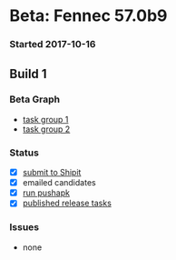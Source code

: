 # Beta: Fennec 57.0b9

### Started 2017-10-16

## Build 1


### Beta Graph
- [task group 1](https://tools.taskcluster.net/push-inspector/#/LloIzNeJSzGnz-iVwadUtA)
- [task group 2](https://tools.taskcluster.net/push-inspector/#/fEF25EzWQOyR0bYb83ti)

### Status
- [x] [submit to Shipit](https://wiki.mozilla.org/Release:Release_Automation_on_Mercurial:Starting_a_Release#Submit_to_Ship_It)
- [x] emailed candidates
- [x] [run pushapk](https://github.com/mozilla/releasewarrior/blob/master/how-tos/fennec-temp-relpro.md#run-pushapk-manually)
- [x] [published release tasks](https://wiki.mozilla.org/Release:Release_Automation_on_Mercurial:Updates_through_Shipping#Post-release_tasks)

### Issues
- none
